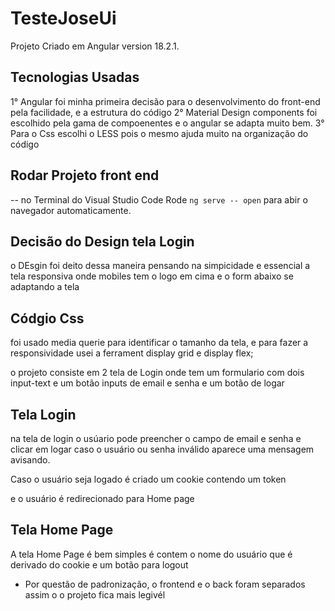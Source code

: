 # TesteJoseUi

Projeto Criado em Angular version 18.2.1.

## Tecnologias Usadas
1° Angular foi minha primeira decisão para o desenvolvimento do front-end pela facilidade, e a estrutura do código
2° Material Design components foi escolhido  pela gama de compoenentes e o angular se adapta muito bem.
3° Para o Css escolhi  o LESS pois o mesmo ajuda muito na organização do código

## Rodar Projeto front end
-- no Terminal do Visual Studio Code Rode `ng serve -- open` para abir o navegador automaticamente.


## Decisão do Design tela Login
o DEsgin foi deito dessa maneira pensando na simpicidade e  essencial   a tela responsiva onde mobiles tem o logo em cima e o form abaixo se adaptando a tela

## Códgio Css
foi usado media querie para identificar o tamanho da tela, e para fazer a responsividade usei a ferrament display grid e display flex;

o projeto consiste em 2 tela de Login onde tem um formulario com dois input-text e um botão 
inputs de email e senha e um botão de logar


## Tela Login
na tela de login  o usúario pode preencher o campo de email e senha e clicar em logar caso o usuário ou senha inválido aparece uma mensagem avisando.

Caso o usuário seja logado é criado um cookie contendo um token

e o usuário é redirecionado para Home page

## Tela Home Page
A tela Home Page é bem simples é contem o nome do usuário que é derivado do cookie e um botão para logout

- Por questão de padronização,  o frontend e o back foram separados assim o o projeto fica mais legivél 
